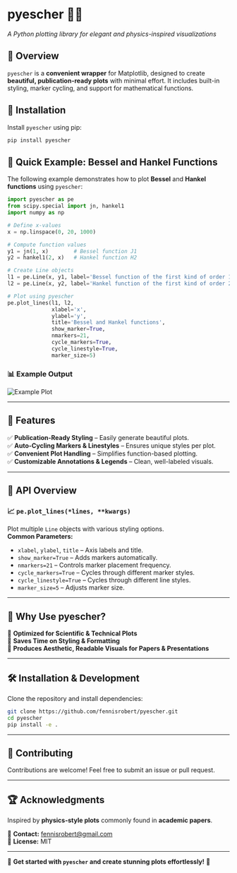 # pyescher 🎨✨  
*A Python plotting library for elegant and physics-inspired visualizations*

## 📌 Overview  
`pyescher` is a **convenient wrapper** for Matplotlib, designed to create **beautiful, publication-ready plots** with minimal effort. It includes built-in styling, marker cycling, and support for mathematical functions.

## 🚀 Installation  
Install `pyescher` using pip:  
```sh
pip install pyescher
```

## 📜 Quick Example: Bessel and Hankel Functions  
The following example demonstrates how to plot **Bessel** and **Hankel functions** using `pyescher`:

```python
import pyescher as pe
from scipy.special import jn, hankel1
import numpy as np

# Define x-values
x = np.linspace(0, 20, 1000)

# Compute function values
y1 = jn(1, x)        # Bessel function J1
y2 = hankel1(2, x)   # Hankel function H2

# Create Line objects
l1 = pe.Line(x, y1, label='Bessel function of the first kind of order 1')
l2 = pe.Line(x, y2, label='Hankel function of the first kind of order 2')

# Plot using pyescher
pe.plot_lines(l1, l2, 
              xlabel='x', 
              ylabel='y', 
              title='Bessel and Hankel functions',
              show_marker=True,
              nmarkers=21,
              cycle_markers=True,
              cycle_linestyle=True,
              marker_size=5)
```

### 📊 **Example Output**
![Example Plot](assets/bessel_hankel_plot.png)

---

## 🎯 Features  
✅ **Publication-Ready Styling** – Easily generate beautiful plots.  
✅ **Auto-Cycling Markers & Linestyles** – Ensures unique styles per plot.  
✅ **Convenient Plot Handling** – Simplifies function-based plotting.  
✅ **Customizable Annotations & Legends** – Clean, well-labeled visuals.  

---

## 🔧 API Overview  
### 📈 `pe.plot_lines(*lines, **kwargs)`  
Plot multiple `Line` objects with various styling options.  
**Common Parameters:**  
- `xlabel`, `ylabel`, `title` – Axis labels and title.  
- `show_marker=True` – Adds markers automatically.  
- `nmarkers=21` – Controls marker placement frequency.  
- `cycle_markers=True` – Cycles through different marker styles.  
- `cycle_linestyle=True` – Cycles through different line styles.  
- `marker_size=5` – Adjusts marker size.  

---

## 🎨 Why Use pyescher?  
📌 **Optimized for Scientific & Technical Plots**  
📌 **Saves Time on Styling & Formatting**  
📌 **Produces Aesthetic, Readable Visuals for Papers & Presentations**  

---

## 🛠️ Installation & Development  
Clone the repository and install dependencies:  
```sh
git clone https://github.com/fennisrobert/pyescher.git
cd pyescher
pip install -e .
```

---

## 🤝 Contributing  
Contributions are welcome! Feel free to submit an issue or pull request.  

---

## 🏆 Acknowledgments  
Inspired by **physics-style plots** commonly found in **academic papers**.  

📧 **Contact:** [fennisrobert@gmail.com](mailto:fennisrobert@gmail.com)  
📜 **License:** MIT  

---

🚀 **Get started with `pyescher` and create stunning plots effortlessly!** 🎨  
